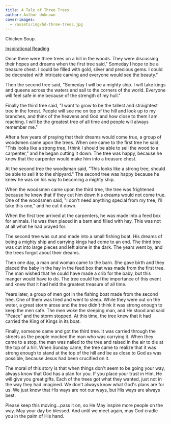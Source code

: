 ```yaml
---
title: A Tale of Three Trees
author: Author Unknown
cover-images:
  - /assets/img/hd-three-trees.jpg
---
```


Chicken Soup.

<!-- excerpt -->

<a href="http://www.pedrick.net/inspire/threetrees.htm">Inspirational Reading</a>

Once there were three trees on a hill in the woods. They were discussing their hopes and dreams when the first tree said," Someday I hope to be a treasure chest. I could be filled with gold, silver and precious gems. I could be decorated with intricate carving and everyone would see the beauty."

 

Then the second tree said, "Someday I will be a mighty ship. I will take kings and queens across the waters and sail to the corners of the world. Everyone will feel safe in me because of the strength of my hull."

 

Finally the third tree said, "I want to grow to be the tallest and straightest tree in the forest. People will see me on top of the hill and look up to my branches, and think of the heavens and God and how close to them I am reaching. I will be the greatest tree of all time and people will always remember me."

 

After a few years of praying that their dreams would come true, a group of woodsmen came upon the trees. When one came to the first tree he said, "This looks like a strong tree, I think I should be able to sell the wood to a carpenter,” and he began cutting it down. The tree was happy, because he knew that the carpenter would make him into a treasure chest.

 

At the second tree the woodsman said, "This looks like a strong tree,  should be able to sell it to the shipyard." The second tree was happy because he knew he was on his way to becoming a mighty ship.

 

When the woodsmen came upon the third tree, the tree was frightened because he knew that if they cut him down his dreams would not come true. One of the woodsmen said, "I don't need anything special from my tree, I'll take this one," and he cut it down.

 

When the first tree arrived at the carpenters, he was made into a feed box for animals. He was then placed in a barn and filled with hay. This was not at all what he had prayed for.

 

The second tree was cut and made into a small fishing boat. His dreams of being a mighty ship and carrying kings had come to an end. The third  tree was cut into large pieces and left alone in the dark. The years went by, and the trees forgot about their dreams.

 

Then one day, a man and woman came to the barn. She gave birth and they placed the baby in the hay in the feed box that was made from the first tree. The man wished that he could have made a crib for the baby, but this manger would have to do. The tree could feel the importance of this event and knew that it had held the greatest treasure of all time.

 

Years later, a group of men got in the fishing boat made from the second tree. One of them was tired and went to sleep. While they were out on the water, a great storm arose and the tree didn't think it was strong enough to keep the men safe. The men woke the sleeping man, and He stood and said "Peace" and the storm  stopped. At this time, the tree knew that it had carried the King of Kings in its boat.

 

Finally, someone came and got the third tree. It was carried through the streets as the people mocked the man who was carrying it. When they came to a stop, the man was nailed to the tree and raised in the air to die at the top of a hill. When Sunday came, the  tree came to realize that it was strong enough to stand at the top of the hill and be as close to God as was possible, because Jesus had been crucified on it.

 

The moral of this story is that when things don't seem to be going your way, always know that God has a plan for you. If  you place your trust in Him, He will give you great gifts. Each of the trees got what they wanted, just not in the way they had imagined. We don't always know what God's plans are for us. We just know that His ways are not our ways, but His ways are always best.

 

Please keep this moving...pass it on, so He May inspire more people on the way.  May your day be blessed. And until we meet again, may God cradle you in the palm of His hand.